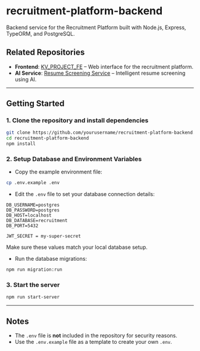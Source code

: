 # recruitment-platform-backend
Backend service for the Recruitment Platform built with Node.js, Express, TypeORM, and PostgreSQL.

## Related Repositories

- **Frontend**: [KV_PROJECT_FE](https://github.com/KiranBabu007/KV_PROJECT_FE) – Web interface for the recruitment platform.
- **AI Service**: [Resume Screening Service](https://github.com/CheerfulPianissimo/resume-screening-service) – Intelligent resume screening using AI.

---

## Getting Started

### 1. Clone the repository and install dependencies

```bash
git clone https://github.com/yourusername/recruitment-platform-backend.git
cd recruitment-platform-backend
npm install
````

### 2. Setup Database and Environment Variables

* Copy the example environment file:

```bash
cp .env.example .env
```

* Edit the `.env` file to set your database connection details:

```
DB_USERNAME=postgres
DB_PASSWORD=postgres
DB_HOST=localhost
DB_DATABASE=recruitment
DB_PORT=5432

JWT_SECRET = my-super-secret
```

Make sure these values match your local database setup.

* Run the database migrations:

```bash
npm run migration:run
```

### 3. Start the server

```bash
npm run start-server
```

---

## Notes

* The `.env` file is **not** included in the repository for security reasons.
* Use the `.env.example` file as a template to create your own `.env`.
